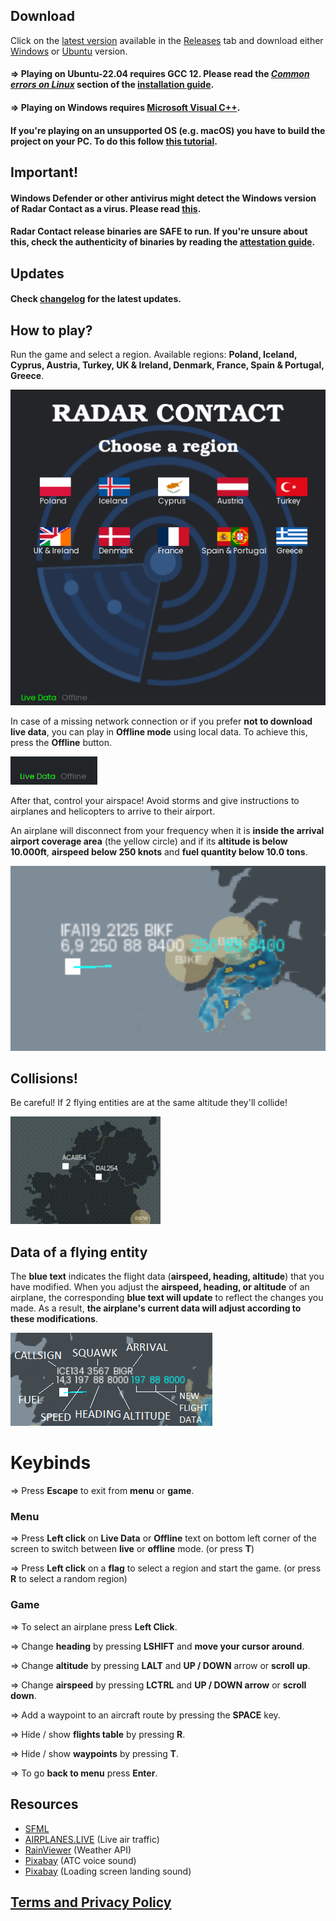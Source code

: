 ## Download

Click on the [latest version](https://github.com/Bogdanctx/Radar-Contact/releases/tag/v3.2) available in the [Releases](https://github.com/Bogdanctx/Radar-Contact/releases) tab and 
download either [Windows](https://github.com/Bogdanctx/Radar-Contact/releases/download/v3.6/Radar-Contact_windows.zip) or [Ubuntu](https://github.com/Bogdanctx/Radar-Contact/releases/download/v3.6/Radar-Contact_ubuntu-22.04.zip) version.

#### => Playing on Ubuntu-22.04 requires GCC 12. Please read the <i>[Common errors on Linux](https://github.com/Bogdanctx/Radar-Contact/blob/main/INSTALLATION.md#common-errors-on-linux)</i> section of the [installation guide](./INSTALLATION.md).
#### => Playing on Windows requires [Microsoft Visual C++](https://learn.microsoft.com/en-us/cpp/windows/latest-supported-vc-redist?view=msvc-170#latest-microsoft-visual-c-redistributable-version).

#### If you're playing on an unsupported OS (e.g. macOS) you have to build the project on your PC. To do this follow [this tutorial](./INSTALLATION.md).

## Important!
#### Windows Defender or other antivirus might detect the Windows version of Radar Contact as a virus. Please read [this](https://github.com/Bogdanctx/Radar-Contact/issues/10).
#### Radar Contact release binaries are SAFE to run. If you're unsure about this, check the authenticity of binaries by reading the [attestation guide](./ATTESTATION.md).

## Updates
#### Check [changelog](./CHANGELOG.md) for the latest updates.

## How to play?

Run the game and select a region. Available regions: <b>Poland, Iceland, Cyprus, Austria, Turkey, UK & Ireland, Denmark,
France, Spain & Portugal, Greece</b>.

![Alt Text](./preview/menu.png)

In case of a missing network connection or if you prefer <b>not to download live data</b>, you can play in <b>Offline mode</b> using 
local data. To achieve this, press the <b>Offline</b> button.

![Alt Text](./preview/live_data.gif)

After that, control your airspace! Avoid storms and give instructions to airplanes and helicopters to arrive to their airport.

An airplane will disconnect from your frequency when it is <b>inside the arrival airport coverage area</b> (the yellow circle)
and if its **altitude is below 10.000ft**, **airspeed below 250 knots** and **fuel quantity below 10.0 tons**.

![Alt Text](./preview/landing.gif)

## Collisions!
Be careful! If 2 flying entities are at the same altitude they'll collide!

![Alt Text](./preview/collision.gif)

## Data of a flying entity

The <b>blue text</b> indicates the flight data (<b>airspeed, heading, altitude</b>) that you have modified. When 
you adjust the <b>airspeed, heading, or altitude</b> of an airplane, the corresponding <b>blue text will update</b> to reflect the changes you made. 
As a result, <b>the airplane's current data will adjust according to these modifications</b>.

![Alt Text](./preview/data_meaning.png)

# Keybinds

=> Press **Escape** to exit from **menu** or **game**.

### Menu

=> Press **Left click** on **Live Data** or **Offline** text on bottom left corner of the screen to switch between **live** or **offline** mode. (or press **T**)

=> Press **Left click** on a **flag** to select a region and start the game. (or press **R** to select a random region)

### Game

=> To select an airplane press **Left Click**.

=> Change **heading** by pressing **LSHIFT** and **move your cursor around**.

=> Change **altitude** by pressing **LALT** and **UP / DOWN** arrow or **scroll up**.

=> Change **airspeed** by pressing **LCTRL** and **UP / DOWN arrow** or **scroll down**.

=> Add a waypoint to an aircraft route by pressing the **SPACE** key.

=> Hide / show **flights table** by pressing **R**.

=> Hide / show **waypoints** by pressing **T**.

=> To go **back to menu** press **Enter**.

## Resources

- [SFML](https://github.com/SFML/SFML/tree/2.6.1)
- [AIRPLANES.LIVE](https://airplanes.live/get-started/) (Live air traffic)
- [RainViewer](https://www.rainviewer.com/api.html) (Weather API)
- [Pixabay](https://pixabay.com/sound-effects/search/air-traffic-control/) (ATC voice sound)
- [Pixabay](https://pixabay.com/sound-effects/search/landing/) (Loading screen landing sound)

## [Terms and Privacy Policy](./TERMS.md)